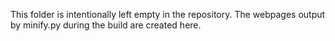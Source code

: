 This folder is intentionally left empty in the repository.
The webpages output by minify.py during the build are created here.
